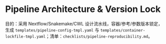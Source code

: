 # Pipeline Architecture & Version Lock

目的：采用 Nextflow/Snakemake/CWL 设计流水线，容器/参考/参数版本锁定，生成 `templates/pipeline-config-tmpl.yaml` 与 `templates/container-lockfile-tmpl.yaml`；清单：`checklists/pipeline-reproducibility.md`。
